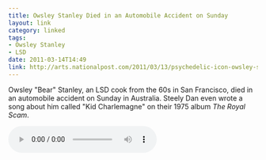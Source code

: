 ```yaml
---
title: Owsley Stanley Died in an Automobile Accident on Sunday
layout: link
category: linked
tags:
- Owsley Stanley
- LSD
date: 2011-03-14T14:49
link: http://arts.nationalpost.com/2011/03/13/psychedelic-icon-owsley-stanley-dies-in-australia/
---
```


Owsley "Bear" Stanley, an LSD cook from the 60s in San Francisco, died in an automobile accident on Sunday in Australia. Steely Dan even wrote a song about him called "Kid Charlemagne" on their 1975 album *The Royal Scam*.

<audio controls="controls">
	<source  src="http://cdn.mylesbraithwaite.com/media/uploads/linked/2011-03-14-owsley-stanley-died-in-an-automobile-accident-on-sunday/kid-charlemagne.mp3">
	<source src="http://cdn.mylesbraithwaite.com/media/uploads/linked/2011-03-14-owsley-stanley-died-in-an-automobile-accident-on-sunday/kid-charlemagne.ogg" type="audio/ogg">
</audio>